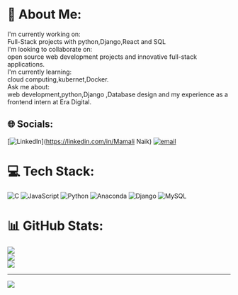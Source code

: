 # 💫 About Me:
I'm currently working on:<br>Full-Stack projects with python,Django,React and SQL<br>I'm looking to collaborate on:<br>open source web development projects and innovative full-stack applications.<br>I'm currently learning:<br>cloud computing,kubernet,Docker.<br>Ask me about:<br>web development,python,Django ,Database design and my experience as a frontend intern at Era Digital.


## 🌐 Socials:
[![LinkedIn](https://img.shields.io/badge/LinkedIn-%230077B5.svg?logo=linkedin&logoColor=white)](https://linkedin.com/in/Mamali Naik) [![email](https://img.shields.io/badge/Email-D14836?logo=gmail&logoColor=white)](mailto:naikmamali432@gmail.com) 

# 💻 Tech Stack:
![C](https://img.shields.io/badge/c-%2300599C.svg?style=for-the-badge&logo=c&logoColor=white) ![JavaScript](https://img.shields.io/badge/javascript-%23323330.svg?style=for-the-badge&logo=javascript&logoColor=%23F7DF1E) ![Python](https://img.shields.io/badge/python-3670A0?style=for-the-badge&logo=python&logoColor=ffdd54) ![Anaconda](https://img.shields.io/badge/Anaconda-%2344A833.svg?style=for-the-badge&logo=anaconda&logoColor=white) ![Django](https://img.shields.io/badge/django-%23092E20.svg?style=for-the-badge&logo=django&logoColor=white) ![MySQL](https://img.shields.io/badge/mysql-4479A1.svg?style=for-the-badge&logo=mysql&logoColor=white)
# 📊 GitHub Stats:
![](https://github-readme-stats.vercel.app/api?username=MamaliNaik&theme=dark&hide_border=false&include_all_commits=false&count_private=false)<br/>
![](https://nirzak-streak-stats.vercel.app/?user=MamaliNaik&theme=dark&hide_border=false)<br/>
![](https://github-readme-stats.vercel.app/api/top-langs/?username=MamaliNaik&theme=dark&hide_border=false&include_all_commits=false&count_private=false&layout=compact)

---
[![](https://visitcount.itsvg.in/api?id=MamaliNaik&icon=0&color=0)](https://visitcount.itsvg.in)

<!-- Proudly created with GPRM ( https://gprm.itsvg.in ) -->

